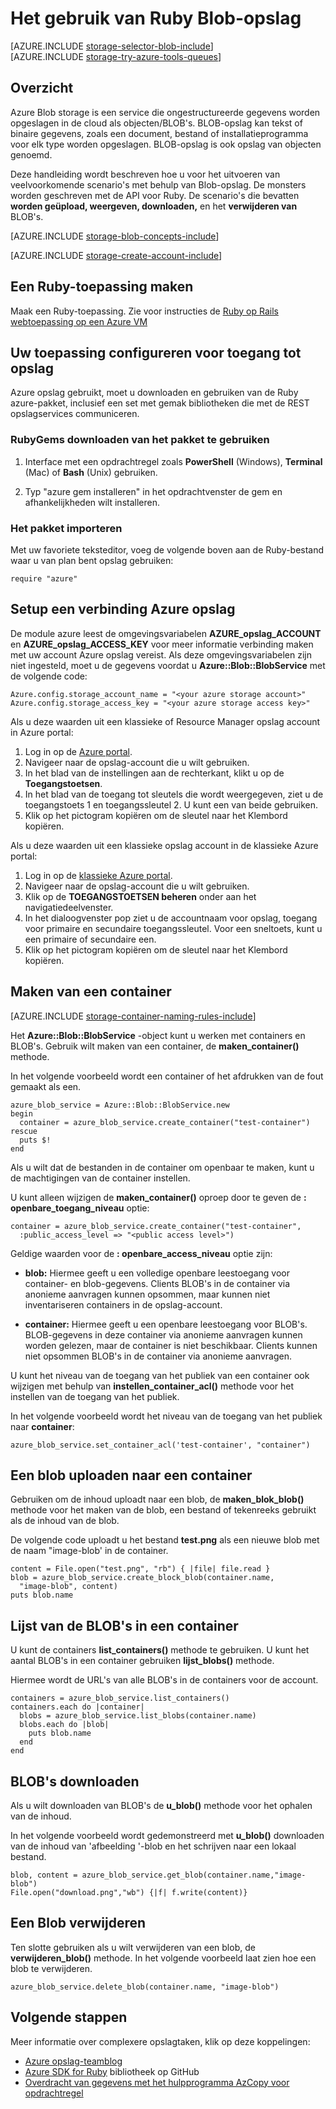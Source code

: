 <properties
    pageTitle="Hoe u Blob-opslag (opslag van objecten) van Ruby | Microsoft Azure"
    description="Ongestructureerde gegevens opslaan in de cloud met Azure Blob-opslag (opslag van objecten)."
    services="storage"
    documentationCenter="ruby"
    authors="tamram"
    manager="carmonm"
    editor="tysonn"/>

<tags
    ms.service="storage"
    ms.workload="storage"
    ms.tgt_pltfrm="na"
    ms.devlang="ruby"
    ms.topic="article"
    ms.date="08/11/2016"
    ms.author="tamram"/>


# <a name="how-to-use-blob-storage-from-ruby"></a>Het gebruik van Ruby Blob-opslag

[AZURE.INCLUDE [storage-selector-blob-include](../../includes/storage-selector-blob-include.md)]
<br/>
[AZURE.INCLUDE [storage-try-azure-tools-queues](../../includes/storage-try-azure-tools-blobs.md)]

## <a name="overview"></a>Overzicht

Azure Blob storage is een service die ongestructureerde gegevens worden opgeslagen in de cloud als objecten/BLOB's. BLOB-opslag kan tekst of binaire gegevens, zoals een document, bestand of installatieprogramma voor elk type worden opgeslagen. BLOB-opslag is ook opslag van objecten genoemd.

Deze handleiding wordt beschreven hoe u voor het uitvoeren van veelvoorkomende scenario's met behulp van Blob-opslag. De monsters worden geschreven met de API voor Ruby. De scenario's die bevatten **worden geüpload, weergeven, downloaden,** en het **verwijderen van** BLOB's.

[AZURE.INCLUDE [storage-blob-concepts-include](../../includes/storage-blob-concepts-include.md)]

[AZURE.INCLUDE [storage-create-account-include](../../includes/storage-create-account-include.md)]

## <a name="create-a-ruby-application"></a>Een Ruby-toepassing maken

Maak een Ruby-toepassing. Zie voor instructies de [Ruby op Rails webtoepassing op een Azure VM](../virtual-machines/linux/classic/virtual-machines-linux-classic-ruby-rails-web-app.md)

## <a name="configure-your-application-to-access-storage"></a>Uw toepassing configureren voor toegang tot opslag

Azure opslag gebruikt, moet u downloaden en gebruiken van de Ruby azure-pakket, inclusief een set met gemak bibliotheken die met de REST opslagservices communiceren.

### <a name="use-rubygems-to-obtain-the-package"></a>RubyGems downloaden van het pakket te gebruiken

1. Interface met een opdrachtregel zoals **PowerShell** (Windows), **Terminal** (Mac) of **Bash** (Unix) gebruiken.

2. Typ "azure gem installeren" in het opdrachtvenster de gem en afhankelijkheden wilt installeren.

### <a name="import-the-package"></a>Het pakket importeren

Met uw favoriete teksteditor, voeg de volgende boven aan de Ruby-bestand waar u van plan bent opslag gebruiken:

    require "azure"

## <a name="setup-an-azure-storage-connection"></a>Setup een verbinding Azure opslag

De module azure leest de omgevingsvariabelen **AZURE\_opslag\_ACCOUNT** en **AZURE\_opslag\_ACCESS_KEY** voor meer informatie verbinding maken met uw account Azure opslag vereist. Als deze omgevingsvariabelen zijn niet ingesteld, moet u de gegevens voordat u **Azure::Blob::BlobService** met de volgende code:

    Azure.config.storage_account_name = "<your azure storage account>"
    Azure.config.storage_access_key = "<your azure storage access key>"


Als u deze waarden uit een klassieke of Resource Manager opslag account in Azure portal:

1. Log in op de [Azure portal](https://portal.azure.com).
2. Navigeer naar de opslag-account die u wilt gebruiken.
3. In het blad van de instellingen aan de rechterkant, klikt u op de **Toegangstoetsen**.
4. In het blad van de toegang tot sleutels die wordt weergegeven, ziet u de toegangstoets 1 en toegangssleutel 2. U kunt een van beide gebruiken. 
5. Klik op het pictogram kopiëren om de sleutel naar het Klembord kopiëren. 

Als u deze waarden uit een klassieke opslag account in de klassieke Azure portal:

1. Log in op de [klassieke Azure portal](https://manage.windowsazure.com).
2. Navigeer naar de opslag-account die u wilt gebruiken.
3. Klik op de **TOEGANGSTOETSEN beheren** onder aan het navigatiedeelvenster.
4. In het dialoogvenster pop ziet u de accountnaam voor opslag, toegang voor primaire en secundaire toegangssleutel. Voor een sneltoets, kunt u een primaire of secundaire een. 
5. Klik op het pictogram kopiëren om de sleutel naar het Klembord kopiëren.

## <a name="create-a-container"></a>Maken van een container

[AZURE.INCLUDE [storage-container-naming-rules-include](../../includes/storage-container-naming-rules-include.md)]

Het **Azure::Blob::BlobService** -object kunt u werken met containers en BLOB's. Gebruik wilt maken van een container, de **maken\_container()** methode.

In het volgende voorbeeld wordt een container of het afdrukken van de fout gemaakt als een.

    azure_blob_service = Azure::Blob::BlobService.new
    begin
      container = azure_blob_service.create_container("test-container")
    rescue
      puts $!
    end

Als u wilt dat de bestanden in de container om openbaar te maken, kunt u de machtigingen van de container instellen.

U kunt alleen wijzigen de <strong>maken\_container()</strong> oproep door te geven de **: openbare\_toegang\_niveau** optie:

    container = azure_blob_service.create_container("test-container",
      :public_access_level => "<public access level>")


Geldige waarden voor de **: openbare\_access\_niveau** optie zijn:

* **blob:** Hiermee geeft u een volledige openbare leestoegang voor container- en blob-gegevens. Clients BLOB's in de container via anonieme aanvragen kunnen opsommen, maar kunnen niet inventariseren containers in de opslag-account.

* **container:** Hiermee geeft u een openbare leestoegang voor BLOB's. BLOB-gegevens in deze container via anonieme aanvragen kunnen worden gelezen, maar de container is niet beschikbaar. Clients kunnen niet opsommen BLOB's in de container via anonieme aanvragen.

U kunt het niveau van de toegang van het publiek van een container ook wijzigen met behulp van **instellen\_container\_acl()** methode voor het instellen van de toegang van het publiek.

In het volgende voorbeeld wordt het niveau van de toegang van het publiek naar **container**:

    azure_blob_service.set_container_acl('test-container', "container")

## <a name="upload-a-blob-into-a-container"></a>Een blob uploaden naar een container

Gebruiken om de inhoud uploadt naar een blob, de **maken\_blok\_blob()** methode voor het maken van de blob, een bestand of tekenreeks gebruikt als de inhoud van de blob.

De volgende code uploadt u het bestand **test.png** als een nieuwe blob met de naam "image-blob' in de container.

    content = File.open("test.png", "rb") { |file| file.read }
    blob = azure_blob_service.create_block_blob(container.name,
      "image-blob", content)
    puts blob.name

## <a name="list-the-blobs-in-a-container"></a>Lijst van de BLOB's in een container

U kunt de containers **list_containers()** methode te gebruiken.
U kunt het aantal BLOB's in een container gebruiken **lijst\_blobs()** methode.

Hiermee wordt de URL's van alle BLOB's in de containers voor de account.

    containers = azure_blob_service.list_containers()
    containers.each do |container|
      blobs = azure_blob_service.list_blobs(container.name)
      blobs.each do |blob|
        puts blob.name
      end
    end

## <a name="download-blobs"></a>BLOB's downloaden

Als u wilt downloaden van BLOB's de **u\_blob()** methode voor het ophalen van de inhoud.

In het volgende voorbeeld wordt gedemonstreerd met **u\_blob()** downloaden van de inhoud van 'afbeelding '-blob en het schrijven naar een lokaal bestand.

    blob, content = azure_blob_service.get_blob(container.name,"image-blob")
    File.open("download.png","wb") {|f| f.write(content)}

## <a name="delete-a-blob"></a>Een Blob verwijderen
Ten slotte gebruiken als u wilt verwijderen van een blob, de **verwijderen\_blob()** methode. In het volgende voorbeeld laat zien hoe een blob te verwijderen.

    azure_blob_service.delete_blob(container.name, "image-blob")

## <a name="next-steps"></a>Volgende stappen

Meer informatie over complexere opslagtaken, klik op deze koppelingen:

- [Azure opslag-teamblog](http://blogs.msdn.com/b/windowsazurestorage/)
- [Azure SDK for Ruby](https://github.com/WindowsAzure/azure-sdk-for-ruby) bibliotheek op GitHub
- [Overdracht van gegevens met het hulpprogramma AzCopy voor opdrachtregel](storage-use-azcopy.md)
